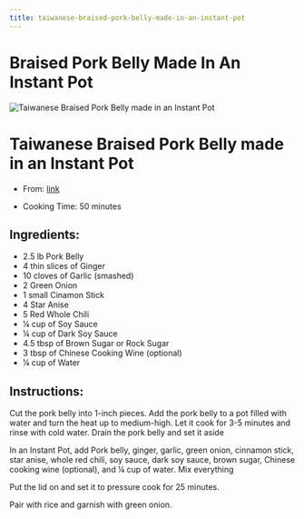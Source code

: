 ```yaml
---
title: taiwanese-braised-pork-belly-made-in-an-instant-pot
---
```


# Braised Pork Belly Made In An Instant Pot

![Taiwanese Braised Pork Belly made in an Instant Pot](https://tiffycooks.com/wp-content/uploads/2021/01/Screen-Shot-2021-01-24-at-10.07.12-PM.png)

# Taiwanese Braised Pork Belly made in an Instant Pot

- From:
  [link](https://tiffycooks.com/instant-pot-taiwanese-braised-pork-belly-fork-tender/.md)

- Cooking Time: 50 minutes

## Ingredients:

- 2.5 lb Pork Belly
- 4 thin slices of Ginger
- 10 cloves of Garlic (smashed)
- 2 Green Onion
- 1 small Cinamon Stick
- 4 Star Anise
- 5 Red Whole Chili
- ¼ cup of Soy Sauce
- ¼ cup of Dark Soy Sauce
- 4.5 tbsp of Brown Sugar or Rock Sugar
- 3 tbsp of Chinese Cooking Wine (optional)
- ¼ cup of Water

## Instructions:

Cut the pork belly into 1-inch pieces. Add the pork belly to a pot
filled with water and turn the heat up to medium-high. Let it cook for
3-5 minutes and rinse with cold water. Drain the pork belly and set it
aside

In an Instant Pot, add Pork belly, ginger, garlic, green onion, cinnamon
stick, star anise, whole red chili, soy sauce, dark soy sauce, brown
sugar, Chinese cooking wine (optional), and ¼ cup of water. Mix
everything

Put the lid on and set it to pressure cook for 25 minutes.

Pair with rice and garnish with green onion.
